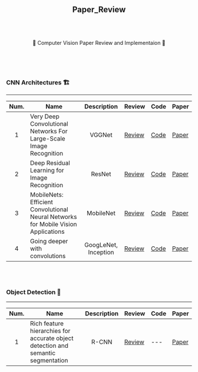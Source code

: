 ## <p align="center"> Paper_Review </p>

<br>
<br>

<p align="center"> 🌟 Computer Vision Paper Review and Implementaion 🌟</p>
<br>
<br>
<br>

### CNN Architectures 🏗️
-----

| Num.|Name|Description|Review|Code|Paper|
|:---:|---|:---:|---|---|---|
| 1 | Very Deep Convolutional Networks For Large-Scale Image Recognition | VGGNet | [Review](https://www.notion.so/jaeheee/Very-Deep-Convolutional-Networks-For-Large-Scale-Image-Recognition-9c8519a54831464d949bcd45af26a2d4) | [Code](https://github.com/JaeHeee/Paper_Review/tree/master/code/CNN/VGGNet) | [Paper](https://arxiv.org/pdf/1409.1556.pdf%20http://arxiv.org/abs/1409.1556.pdf)|
| 2 | Deep Residual Learning for Image Recognition | ResNet | [Review](https://www.notion.so/jaeheee/Deep-Residual-Learning-for-Image-Recognition-864c8212d7fb4519beeda2c218deda54) | [Code](https://github.com/JaeHeee/Paper_Review/tree/master/code/CNN/ResNet) | [Paper](https://arxiv.org/pdf/1512.03385.pdf)|
| 3 | MobileNets: Efficient Convolutional Neural Networks for Mobile Vision Applications | MobileNet | [Review](https://www.notion.so/jaeheee/MobileNets-Efficient-Convolutional-Neural-Networks-for-Mobile-Vision-Applications-b1f02223db994b49b0b016c04f32fd37) | [Code](https://github.com/JaeHeee/Paper_Review/blob/master/code/CNN/MobileNet.ipynb) | [Paper](https://arxiv.org/pdf/1704.04861.pdf)|
| 4 | Going deeper with convolutions | GoogLeNet, Inception | [Review](https://www.notion.so/jaeheee/Going-deeper-with-convolutions-55d5a97c483048c9b8f2d2a97fec0d8f) | [Code](https://github.com/JaeHeee/Paper_Review/tree/master/code/CNN/GoogLeNet) | [Paper](https://arxiv.org/pdf/1409.4842.pdf)|

<br>
<br>

### Object Detection 📸
-----

| Num.|Name|Description|Review|Code|Paper|
|:---:|---|:---:|---|---|---|
| 1 | Rich feature hierarchies for accurate object detection and semantic segmentation | R-CNN | [Review](https://www.notion.so/jaeheee/Rich-feature-hierarchies-for-accurate-object-detection-and-semantic-segmentation-4d928e67aba046cabc2617a850bcb1aa) | ---  | [Paper](https://arxiv.org/pdf/1311.2524.pdf)|
